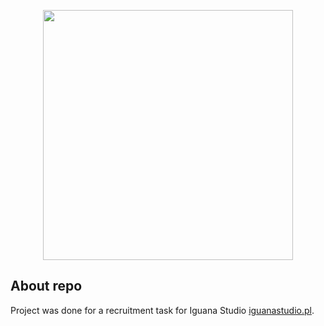 <p align="center"><img src="https://res.cloudinary.com/dtfbvvkyp/image/upload/v1566331377/laravel-logolockup-cmyk-red.svg" width="400"></p>

## About repo

Project was done for a recruitment task for Iguana Studio [iguanastudio.pl](https://iguanastudio.pl/).

